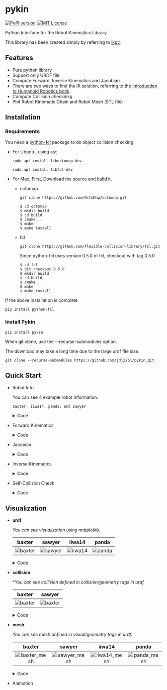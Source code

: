 #  pykin
[![PyPI version](https://badge.fury.io/py/pykin.svg)](https://badge.fury.io/py/pykin)  [![MIT License](http://img.shields.io/badge/license-MIT-blue.svg?style=flat)](LICENSE)

Python Interface for the Robot Kinematics Library

This library has been created simply by referring to [ikpy](https://github.com/Phylliade/ikpy.git).

## Features

- Pure python library
- Support only URDF file
- Compute Forward, Inverse Kinematics and Jacobian
- There are two ways to find the IK solution, referring to the [Introduction to Humanoid Robotics book](https://link.springer.com/book/10.1007/978-3-642-54536-8).
- Compute Collision checkinkg
- Plot Robot Kinematic Chain and Robot Mesh (STL file)

## Installation

### Requirements

You need a [python-fcl](https://github.com/BerkeleyAutomation/python-fcl) package to do object collision checking.

- For Ubuntu, using  `apt`

  `sudo apt install liboctomap-dev`

  `sudo apt install libfcl-dev`

- For Mac, First, Download the source and build it.

  - octomap

    `git clone https://github.com/OctoMap/octomap.git`

    ~~~
    $ cd octomap
    $ mkdir build
    $ cd build
    $ cmake ..
    $ make
    $ make install
    ~~~

  - fcl

    `git clone https://github.com/flexible-collision-library/fcl.git`

    Since python-fcl uses version 0.5.0 of fcl, checkout with tag 0.5.0

    ~~~
    $ cd fcl
    $ git checkout 0.5.0
    $ mkdir build
    $ cd build
    $ cmake ..
    $ make
    $ make install
    ~~~

If the above installation is complete

~~~
pip install python-fcl
~~~

### Install Pykin

~~~
pip install pykin
~~~

When git clone, use the --recurse-submodules option. 

The download may take a long time due to the large urdf file size.

~~~
git clone --recurse-submodules https://github.com/jdj2261/pykin.git
~~~

## Quick Start

- Robot Info

  You can see 4 example robot information.

   `baxter, iiwa14, panda, and sawyer`

  <details>
    <summary>Code</summary> 

  ~~~python
  import sys
  from pykin.robot import Robot
  
  file_path = '../asset/urdf/baxter/baxter.urdf'
  if len(sys.argv) > 1:
      robot_name = sys.argv[1]
      file_path = '../asset/urdf/' + robot_name + '/' + robot_name + '.urdf'
      
  robot = Robot(file_path)
  robot.show_robot_info()
  ~~~

  </details>

- Forward Kinematics

  <details>
    <summary>Code</summary> 
  
  ~~~python
  from pykin.robot import Robot
  from pykin.kinematics.transform import Transform
  from pykin.utils.kin_utils import ShellColors as sc
  
  # baxter_example
  file_path = '../asset/urdf/baxter/baxter.urdf'
  robot = Robot(file_path, Transform(rot=[0.0, 0.0, 0.0], pos=[0, 0, 0]))
  
  # set input joints 
  head_thetas = [0.0]
  right_arm_thetas = [0, 0, 0, 0, 0, 0, 0]
  left_arm_thetas = [0, 0, 0, 0, 0, 0, 0]
  thetas = head_thetas + right_arm_thetas + left_arm_thetas
  
  # compute FK
  fk = robot.kin.forward_kinematics(thetas)
  for link, transform in fk.items():
      print(f"{sc.HEADER}{link}{sc.ENDC}, {transform.rot}, {transform.pos}")
  ~~~
  
  </details>
  
- Jacobian

  <details>
    <summary>Code</summary> 
  
  ~~~python
  from pykin.kinematics import transform as tf
  from pykin.robot import Robot
  
  # import jacobian
  from pykin.kinematics import jacobian as jac
  
  file_path = '../asset/urdf/baxter/baxter.urdf'
  robot = Robot(file_path, tf.Transform(rot=[0.0, 0.0, 0.0], pos=[0, 0, 0]))
  
  left_arm_thetas = [0, 0, 0, 0, 0, 0, 0]
  
  # Before compute Jacobian, you must set from start link to end link
  robot.set_desired_frame("base", "left_wrist")
  fk = robot.kin.forward_kinematics(left_arm_thetas)
  
  # If you want to get Jacobian, use calc_jacobian function
  J = jac.calc_jacobian(robot.desired_frames, fk, left_arm_thetas)
  print(J)
  
  right_arm_thetas = [0, 0, 0, 0, 0, 0, 0]
  robot.set_desired_frame("base", "right_wrist")
  fk = robot.kin.forward_kinematics(right_arm_thetas)
  J = jac.calc_jacobian(robot.desired_frames, fk, right_arm_thetas)
  print(J)
  ~~~
  
  </details>
  
- Inverse Kinematics

  <details>
    <summary>Code</summary> 
  
  ~~~python
  import numpy as np
  from pykin.robot import Robot
  from pykin.kinematics.transform import Transform
  
  # baxter_example
  file_path = '../asset/urdf/baxter/baxter.urdf'
  robot = Robot(file_path, Transform(rot=[0.0, 0.0, 0.0], pos=[0, 0, 0]))
  
  # set joints for targe pose
  right_arm_thetas = np.random.randn(7)
  
  # set init joints
  init_right_thetas = np.random.randn(7)
  
  # Before compute IK, you must set from start link to end link
  robot.set_desired_frame("base", "right_wrist")
  
  # Compute FK for target pose
  target_fk = robot.kin.forward_kinematics(right_arm_thetas)
  
  # get target pose
  target_r_pose = np.hstack((target_fk["right_wrist"].pos, target_fk["right_wrist"].rot))
  
  # Compute IK Solution using LM(Levenberg-Marquardt) or NR(Newton-Raphson) method
  ik_right_result, _ = robot.kin.inverse_kinematics(init_right_thetas, target_r_pose, method="LM")
  
  # Compare error btween Target pose and IK pose
  result_fk = robot.kin.forward_kinematics(ik_right_result)
  error = robot.compute_pose_error(
      target_fk["right_wrist"].matrix(),
      result_fk["right_wrist"].matrix())
  print(error)
  ~~~
  
  </details>

- Self-Collision Check

  <details>
    <summary>Code</summary> 

  ~~~python
  import numpy as np
  
  from pykin.kinematics.transform import Transform
  from pykin.robot import Robot
  
  """
  If you want to check robot's collision, install python-fcl 
  And then, import FclManager in fcl_utils package
  """
  from pykin.utils.fcl_utils import FclManager
  from pykin.utils.kin_utils import get_robot_geom
  from pykin.utils import plot_utils as plt
  
  file_path = '../asset/urdf/baxter/baxter.urdf'
  
  robot = Robot(file_path, Transform(rot=[0.0, 0.0, 0.0], pos=[0, 0, 0]))
  
  head_thetas = np.zeros(1)
  right_arm_thetas = np.array([np.pi, 0, 0, 0, 0, 0, 0])
  left_arm_thetas = np.array([-np.pi, 0, 0, 0, 0, 0, 0])
  
  thetas = np.hstack((head_thetas, right_arm_thetas, left_arm_thetas))
  transformations = robot.kin.forward_kinematics(thetas)
  
  # call FclManager class
  fcl_manager = FclManager()
  for link, transformation in transformations.items():
      # get robot link's name and geometry info 
      name, gtype, gparam = get_robot_geom(robot.links[link])
      # get 4x4 size homogeneous transform matrix
      transform = transformation.matrix()
      # add link name, geometry info, transform matrix to fcl_manager 
      fcl_manager.add_object(name, gtype, gparam, transform)
  
  # you can get collision result, contacted object name, fcl contatct_data
  result, objs_in_collision, contact_data = fcl_manager.collision_check(return_names=True, return_data=True)
  
  print(result, objs_in_collision, contact_data)
  
  """
  If you want to check collision check after transform, 
  add the link name and transform matrix to the set_transform function.
  """
  left_arm_thetas = np.array([0, 0, 0, 0, 0, 0, 0])
  thetas = np.hstack((head_thetas, right_arm_thetas, left_arm_thetas))
  transformations = robot.kin.forward_kinematics(thetas)
  
  for link, transformation in transformations.items():
      name, _, _ = get_robot_geom(robot.links[link])
      transform = transformation.matrix()
      fcl_manager.set_transform(name=name, transform=transform)
  
  result, objs_in_collision, contact_data = fcl_manager.collision_check(return_names=True, return_data=True)
  print(result, objs_in_collision, contact_data)
  ~~~

  </details>

## Visualization

- **urdf** 

  *You can see visualization using matplotlib.*

  |          baxter           |          sawyer           |          iiwa14           |          panda          |
  | :-----------------------: | :-----------------------: | :-----------------------: | :---------------------: |
  | ![baxter](img/baxter.png) | ![sawyer](img/sawyer.png) | ![iiwa14](img/iiwa14.png) | ![panda](img/panda.png) |

  <details>
    <summary>Code</summary> 

  ~~~python
  import sys
  
  from pykin.robot import Robot
  from pykin.utils import plot_utils as plt
  
  file_path = '../../asset/urdf/sawyer/sawyer.urdf'
  
  if len(sys.argv) > 1:
      robot_name = sys.argv[1]
      file_path = '../../asset/urdf/' + robot_name + '/' + robot_name + '.urdf'
  robot = Robot(file_path)
  
  fig, ax = plt.init_3d_figure("URDF")
  
  # For Baxter robots, the name argument to the plot_robot function must be baxter.
  plt.plot_robot(robot, 
                 transformations=robot.transformations,
                 ax=ax, 
                 name=robot.robot_name,
                 visible_visual=False, 
                 visible_collision=False, 
                 mesh_path='../asset/urdf/baxter/')
  ax.legend()
  plt.show_figure()
  ~~~

  </details>

- **collision**

  **You can see collision defined in collision/geometry tags in urdf.*

  |               baxter                |               sawyer                |
  | :---------------------------------: | :---------------------------------: |
  | ![baxter](img/baxter_collision.png) | ![baxter](img/sawyer_collision.png) |

  <details>
    <summary>Code</summary> 

  ~~~python
  import sys
  
  from pykin.robot import Robot
  from pykin.utils import plot_utils as plt
  
  file_path = '../../asset/urdf/baxter/baxter.urdf'
  
  if len(sys.argv) > 1:
      robot_name = sys.argv[1]
      file_path = '../../asset/urdf/' + robot_name + '/' + robot_name + '.urdf'
  robot = Robot(file_path)
  
  fig, ax = plt.init_3d_figure("URDF")
  
  """
  Only baxter and sawyer robots can see collisions.
  It is not visible unless sphere, cylinder, and box are defined in collision/geometry tags in urdf.
  """
  # If visible_collision is True, visualize collision
  plt.plot_robot(robot, 
                 transformations=robot.transformations,
                 ax=ax, 
                 name=robot.robot_name,
                 visible_visual=False, 
                 visible_collision=True, 
                 mesh_path='../asset/urdf/baxter/')
  ax.legend()
  plt.show_figure()
  ~~~

  </details>

- **mesh**

  *You can see  mesh defined in visual/geometry tags in urdf.*

  |               baxter                |               sawyer                |               iiwa14                |               panda               |
  | :---------------------------------: | :---------------------------------: | :---------------------------------: | :-------------------------------: |
  | ![baxter_mesh](img/baxter_mesh.png) | ![sawyer_mesh](img/sawyer_mesh.png) | ![iiwa14_mesh](img/iiwa14_mesh.png) | ![panda_mesh](img/panda_mesh.png) |

  <details>
    <summary>Code</summary> 

  ~~~python
  import sys
  
  from pykin.robot import Robot
  from pykin.utils import plot_utils as plt
  
  file_path = '../../asset/urdf/baxter/baxter.urdf'
  
  if len(sys.argv) > 1:
      robot_name = sys.argv[1]
      file_path = '../../asset/urdf/' + robot_name + '/' + robot_name + '.urdf'
  robot = Robot(file_path)
  
  fig, ax = plt.init_3d_figure("URDF")
  
  """
  Only baxter and sawyer robots can see collisions.
  It is not visible unless sphere, cylinder, and box are defined in collision/geometry tags in urdf.
  """
  # If visible_visual is True, visualize mesh
  # and you have to input mesh_path
  plt.plot_robot(robot, 
                 transformations=robot.transformations,
                 ax=ax, 
                 name=robot.robot_name,
                 visible_visual=True, 
                 visible_collision=False, 
                 mesh_path='../../asset/urdf/'+robot.robot_name+'/')
  """
  The mesh file doesn't use matplotlib, 
  so it's okay to comment out the line below.
  """
  # ax.legend()
  # plt.show_figure()
  ~~~

  </details>

- Animation

